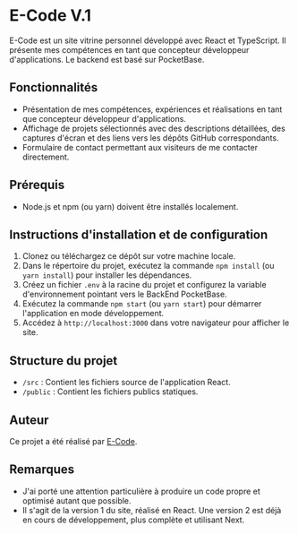# E-Code V.1

E-Code est un site vitrine personnel développé avec React et TypeScript. Il présente mes compétences en tant que concepteur développeur d'applications. Le backend est basé sur PocketBase.

## Fonctionnalités

- Présentation de mes compétences, expériences et réalisations en tant que concepteur développeur d'applications.
- Affichage de projets sélectionnés avec des descriptions détaillées, des captures d'écran et des liens vers les dépôts GitHub correspondants.
- Formulaire de contact permettant aux visiteurs de me contacter directement.

## Prérequis

- Node.js et npm (ou yarn) doivent être installés localement.

## Instructions d'installation et de configuration

1. Clonez ou téléchargez ce dépôt sur votre machine locale.
2. Dans le répertoire du projet, exécutez la commande `npm install` (ou `yarn install`) pour installer les dépendances.
3. Créez un fichier `.env` à la racine du projet et configurez la variable d'environnement pointant vers le BackEnd PocketBase.
4. Exécutez la commande `npm start` (ou `yarn start`) pour démarrer l'application en mode développement.
5. Accédez à `http://localhost:3000` dans votre navigateur pour afficher le site.

## Structure du projet

- `/src` : Contient les fichiers source de l'application React.
- `/public` : Contient les fichiers publics statiques.

## Auteur

Ce projet a été réalisé par [E-Code](https://github.com/KinderrKill).

## Remarques

- J'ai porté une attention particulière à produire un code propre et optimisé autant que possible.
- Il s'agit de la version 1 du site, réalisé en React. Une version 2 est déjà en cours de développement, plus complète et utilisant Next.
